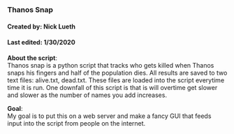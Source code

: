 ### Thanos Snap
#### Created by: Nick Lueth
#### Last edited: 1/30/2020

**About the script**:<br>
Thanos snap is a python script that tracks who gets killed when Thanos snaps his fingers and half of the population dies. All results are saved to two text files: alive.txt, dead.txt. These files are loaded into the script everytime time it is run. One downfall of this script is that is will overtime get slower and slower as the number of names you add increases. 

**Goal**:<br>
My goal is to put this on a web server and make a fancy GUI that feeds input into the script from people on the internet.

